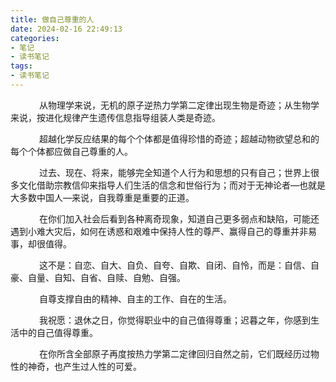 ```yaml
---
title: 做自己尊重的人
date: 2024-02-16 22:49:13
categories:
- 笔记
- 读书笔记
tags:
- 读书笔记
---
```


&ensp;&ensp;&ensp;&ensp;&ensp;&ensp; 从物理学来说，无机的原子逆热力学第二定律出现生物是奇迹；从生物学来说，按进化规律产生遗传信息指导组装人类是奇迹。

&ensp;&ensp;&ensp;&ensp;&ensp;&ensp; 超越化学反应结果的每个个体都是值得珍惜的奇迹；超越动物欲望总和的每个个体都应做自己尊重的人。

&ensp;&ensp;&ensp;&ensp;&ensp;&ensp; 过去、现在、将来，能够完全知道个人行为和思想的只有自己；世界上很多文化借助宗教信仰来指导人们生活的信念和世俗行为；而对于无神论者—也就是大多数中国人—来说，自我尊重是重要的正道。

&ensp;&ensp;&ensp;&ensp;&ensp;&ensp; 在你们加入社会后看到各种离奇现象，知道自己更多弱点和缺陷，可能还遇到小难大灾后，如何在诱惑和艰难中保持人性的尊严、赢得自己的尊重并非易事，却很值得。

&ensp;&ensp;&ensp;&ensp;&ensp;&ensp; 这不是：自恋、自大、自负、自夸、自欺、自闭、自怜，而是：自信、自豪、自量、自知、自省、自赎、自勉、自强。

&ensp;&ensp;&ensp;&ensp;&ensp;&ensp; 自尊支撑自由的精神、自主的工作、自在的生活。

&ensp;&ensp;&ensp;&ensp;&ensp;&ensp; 我祝愿：退休之日，你觉得职业中的自己值得尊重；迟暮之年，你感到生活中的自己值得尊重。

&ensp;&ensp;&ensp;&ensp;&ensp;&ensp; 在你所含全部原子再度按热力学第二定律回归自然之前，它们既经历过物性的神奇，也产生过人性的可爱。
